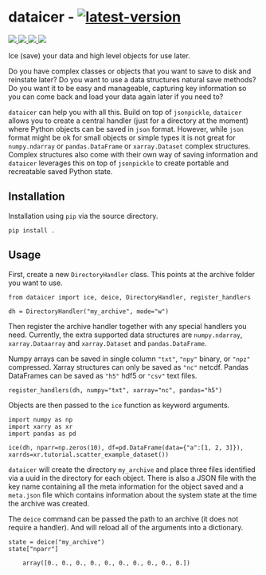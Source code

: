 # dataicer - [![latest-version](https://img.shields.io/pypi/v/dataicer?color=006dad&label=pypi_version&logo=Python&logoColor=white)](https://pypi.org/project/dataicer)

<p align="left">
    <a href="https://github.com/trhallam/digirock/actions"
       alt="Python Tests">
        <img src="https://img.shields.io/endpoint?url=https://gist.githubusercontent.com/trhallam/0da415ee1bf30b0fc37a2fc4ddafbdee/raw/dataicer_test.json" />
    </a>
    <a href="https://github.com/trhallam/digirock/actions"
       alt="Python Test Coverage">
        <img src="https://img.shields.io/endpoint?url=https://gist.githubusercontent.com/trhallam/0da415ee1bf30b0fc37a2fc4ddafbdee/raw/dataicer_coverage.json" />
    </a>
    <a href="https://github.com/psf/black"
       alt="black">
        <img src="https://img.shields.io/badge/code_style-black-000000.svg" />
    </a>
    </a>
        <a href="https://github.com/trhallam/digirock/blob/main/LICENSE"
       alt="License">
        <img src="https://img.shields.io/badge/license-MIT-brightgreen" />
    </a>
</p>

Ice (save) your data and high level objects for use later.

Do you have complex classes or objects that you want to save to disk and reinstate
later? Do you want to use a data structures natural save methods? Do you want it
to be easy and manageable, capturing key information so you can come back and load
your data again later if you need to?

`dataicer` can help you with all this. Build on top of `jsonpickle`, `dataicer`
allows you to create a central handler (just for a directory at the moment) where
Python objects can be saved in `json` format. However, while `json` format might
be ok for small objects or simple types it is not great for `numpy.ndarray` or
`pandas.DataFrame` or `xarray.Dataset` complex structures. Complex structures also
come with their own way of saving information and `dataicer` leverages this on top
of `jsonpickle` to create portable and recreatable saved Python state.

## Installation

Installation using `pip` via the source directory.

```
pip install .
```

## Usage

First, create a new `DirectoryHandler` class. This points at the archive folder
you want to use.

```
from dataicer import ice, deice, DirectoryHandler, register_handlers

dh = DirectoryHandler("my_archive", mode="w")
```

Then register the archive handler together with any special handlers you need.
Currently, the extra supported data structures are `numpy.ndarray`, `xarray.Dataarray` and `xarray.Dataset` and `pandas.DataFrame`.

Numpy arrays can be saved in single column `"txt"`, `"npy"` binary, or `"npz"` compressed.
Xarray structures can only be saved as `"nc"` netcdf.
Pandas DataFrames can be saved as `"h5"` hdf5 or `"csv"` text files.

```
register_handlers(dh, numpy="txt", xarray="nc", pandas="h5")
```

Objects are then passed to the `ice` function as keyword arguments.

```
import numpy as np
import xarry as xr
import pandas as pd

ice(dh, nparr=np.zeros(10), df=pd.DataFrame(data={"a":[1, 2, 3]}), xarrds=xr.tutorial.scatter_example_dataset())
```

`dataicer` will create the directory `my_archive` and place three files identified via a uuid
in the directory for each object. There is also a JSON file with the key name containing all
the meta information for the object saved and a `meta.json` file which contains information
about the system state at the time the archive was created.

The `deice` command can be passed the path to an archive (it does not require a handler). And
will reload all of the arguments into a dictionary.

```
state = deice("my_archive")
state["nparr"]

    array([0., 0., 0., 0., 0., 0., 0., 0., 0., 0.])
```
